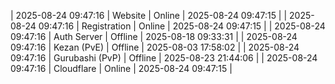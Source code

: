 | 2025-08-24 09:47:16 | Website | Online | 2025-08-24 09:47:15 |
| 2025-08-24 09:47:16 | Registration | Online | 2025-08-24 09:47:15 |
| 2025-08-24 09:47:16 | Auth Server | Offline | 2025-08-18 09:33:31 |
| 2025-08-24 09:47:16 | Kezan (PvE) | Offline | 2025-08-03 17:58:02 |
| 2025-08-24 09:47:16 | Gurubashi (PvP) | Offline | 2025-08-23 21:44:06 |
| 2025-08-24 09:47:16 | Cloudflare | Online | 2025-08-24 09:47:15 |
